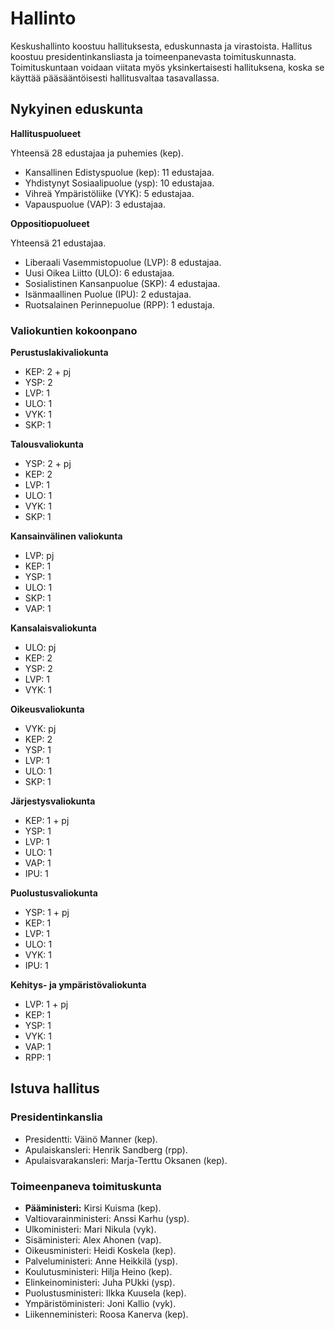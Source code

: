 # Hallinto

Keskushallinto koostuu hallituksesta, eduskunnasta ja virastoista. Hallitus koostuu presidentinkansliasta ja toimeenpanevasta toimituskunnasta. Toimituskuntaan voidaan viitata myös yksinkertaisesti hallituksena, koska se käyttää pääsääntöisesti hallitusvaltaa tasavallassa.

## Nykyinen eduskunta

**Hallituspuolueet**

Yhteensä 28 edustajaa ja puhemies (kep).

- Kansallinen Edistyspuolue (kep): 11 edustajaa.
- Yhdistynyt Sosiaalipuolue (ysp): 10 edustajaa.
- Vihreä Ympäristöliike (VYK): 5 edustajaa.
- Vapauspuolue (VAP): 3 edustajaa.

**Oppositiopuolueet**

Yhteensä 21 edustajaa.

- Liberaali Vasemmistopuolue (LVP): 8 edustajaa.
- Uusi Oikea Liitto (ULO): 6 edustajaa.
- Sosialistinen Kansanpuolue (SKP): 4 edustajaa.
- Isänmaallinen Puolue (IPU): 2 edustajaa.
- Ruotsalainen Perinnepuolue (RPP): 1 edustaja.

### Valiokuntien kokoonpano

**Perustuslakivaliokunta**

- KEP: 2 + pj
- YSP: 2
- LVP: 1
- ULO: 1
- VYK: 1
- SKP: 1

**Talousvaliokunta**

- YSP: 2 + pj
- KEP: 2
- LVP: 1
- ULO: 1
- VYK: 1
- SKP: 1

**Kansainvälinen valiokunta**

- LVP: pj
- KEP: 1
- YSP: 1
- ULO: 1
- SKP: 1
- VAP: 1

**Kansalaisvaliokunta**

- ULO: pj
- KEP: 2
- YSP: 2
- LVP: 1
- VYK: 1

**Oikeusvaliokunta**

- VYK: pj
- KEP: 2
- YSP: 1
- LVP: 1
- ULO: 1
- SKP: 1

**Järjestysvaliokunta**

- KEP: 1 + pj
- YSP: 1
- LVP: 1
- ULO: 1
- VAP: 1
- IPU: 1

**Puolustusvaliokunta**

- YSP: 1 + pj
- KEP: 1
- LVP: 1
- ULO: 1
- VYK: 1
- IPU: 1

**Kehitys- ja ympäristövaliokunta**

- LVP: 1 + pj
- KEP: 1
- YSP: 1
- VYK: 1
- VAP: 1
- RPP: 1

## Istuva hallitus

### Presidentinkanslia

- Presidentti: Väinö Manner (kep).
- Apulaiskansleri: Henrik Sandberg (rpp).
- Apulaisvarakansleri: Marja-Terttu Oksanen (kep).

### Toimeenpaneva toimituskunta

- **Pääministeri:** Kirsi Kuisma (kep).
- Valtiovarainministeri: Anssi Karhu (ysp).
- Ulkoministeri: Mari Nikula (vyk).
- Sisäministeri: Alex Ahonen (vap).
- Oikeusministeri: Heidi Koskela (kep).
- Palveluministeri: Anne Heikkilä (ysp).
- Koulutusministeri: Hilja Heino (kep).
- Elinkeinoministeri: Juha PUkki (ysp).
- Puolustusministeri: Ilkka Kuusela (kep).
- Ympäristöministeri: Joni Kallio (vyk).
- Liikenneministeri: Roosa Kanerva (kep).
